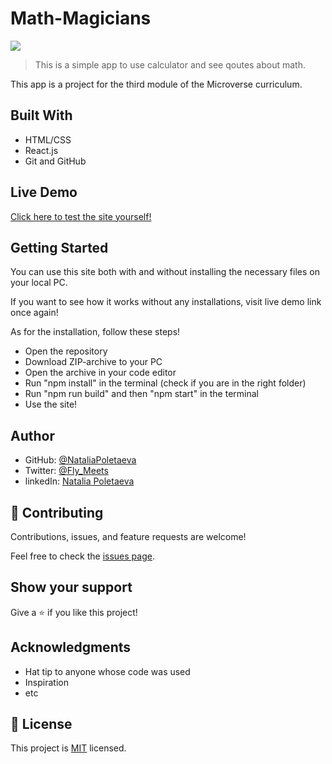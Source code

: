 # Math-Magicians

![](https://img.shields.io/badge/Microverse-blueviolet)

> This is a simple app to use calculator and see qoutes about math.

This app is a project for the third module of the Microverse curriculum.

## Built With

- HTML/CSS
- React.js
- Git and GitHub

## Live Demo

[Click here to test the site yourself!]()

## Getting Started

You can use this site both with and without installing the necessary files on your local PC. 

If you want to see how it works without any installations, visit live demo link once again!

As for the installation, follow these steps!

- Open the repository
- Download ZIP-archive to your PC
- Open the archive in your code editor
- Run "npm install" in the terminal (check if you are in the right folder)
- Run "npm run build" and then "npm start" in the terminal
- Use the site!

## Author

- GitHub: [@NataliaPoletaeva](https://github.com/NataliaPoletaeva)
- Twitter: [@Fly_Meets](https://twitter.com/Fly_Meets)
- linkedIn: [Natalia Poletaeva](https://www.linkedin.com/in/natalia-poletaeva-b9a5b0222/)

## 🤝 Contributing

Contributions, issues, and feature requests are welcome!

Feel free to check the [issues page](../../issues/).

## Show your support

Give a ⭐️ if you like this project!

## Acknowledgments

- Hat tip to anyone whose code was used
- Inspiration
- etc

## 📝 License

This project is [MIT](./LICENSE) licensed.
